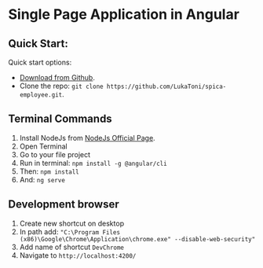 # Single Page Application in Angular

## Quick Start:

Quick start options:

+ [Download from Github](https://github.com/LukaToni/spica-employee/archive/master.zip).
+ Clone the repo: `git clone https://github.com/LukaToni/spica-employee.git`.

## Terminal Commands

1. Install NodeJs from [NodeJs Official Page](https://nodejs.org/en).
2. Open Terminal
3. Go to your file project
4. Run in terminal: ```npm install -g @angular/cli```
5. Then: ```npm install```
6. And: ```ng serve```

## Development browser

1. Create new shortcut on desktop
2. In path add: ```"C:\Program Files (x86)\Google\Chrome\Application\chrome.exe" --disable-web-security"```
3. Add name of shortcut ```DevChrome```
4. Navigate to `http://localhost:4200/`
